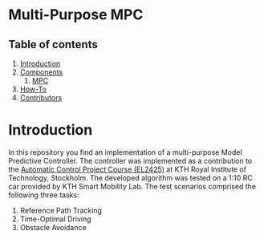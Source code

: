 # Multi-Purpose MPC

## Table of contents 

1. [Introduction](#introduction)
3. [Components](#components)
   1. [MPC](#mpc)
4. [How-To](#how_to)
5. [Contributors](#contributors)

# Introduction

In this repository you find an implementation of a multi-purpose Model Predictive Controller. The controller was implemented as a contribution to the [Automatic Control Project Course (EL2425)](https://www.kth.se/student/kurser/kurs/EL2425) at KTH Royal Institute of Technology, Stockholm. 
The developed algorithm was tested on a 1:10 RC car provided by KTH Smart Mobility Lab. The test scenarios comprised the following three tasks:

1. Reference Path Tracking
2. Time-Optimal Driving
3. Obstacle Avoidance
